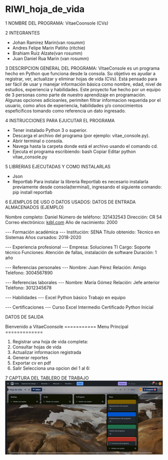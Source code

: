 # RIWI_hoja_de_vida
1 NOMBRE DEL PROGRAMA: VitaeCoonsole (CVs)

2 INTEGRANTES
- Johan Ramirez Marin(van rosumm)
- Andres Felipe Marin Patiño (ritchie)
- Brahiam Ruiz Alzate(van rosumm)
- Juan Daniel Rua Marin (van rosumm)

3 DESCRIPCION GENERAL DEL PROGRAMA: 
VitaeConsole es un programa hecho en Python que funciona desde la consola. Su objetivo es ayudar a registrar, ver, actualizar y eliminar hojas de vida (CVs). Está pensado para ser fácil de usar y manejar información básica como nombre, edad, nivel de estudios, experiencia y habilidades.
Este proyecto fue hecho por un equipo de 3 personas como parte de nuestro aprendizaje en programación.
Algunas opciones adicioanles, perimiten filtrar informacion requerida por el usuario, como años de experiencia, habilidades y/o conocimientos espeficificos tomando como referencia un dato ingresado.

4 INSTRUCCIONES PARA EJUCUTAR EL PROGRAMA
- Tener instalado Python 3 o superior.
- Descarga el archivo del programa (por ejemplo: vitae_console.py).
- Abrir terminal o consola.
- Navega hasta la carpeta donde está el archivo usando el comando cd.
- Ejecuta el programa escribiendo:
bash
Copiar
Editar
python vitae_console.py

5 LIBRERIAS EJECUTADAS Y COMO INSTALARLAS
- Json
- Reportlab
Para instalar la libreria Reportlab es necesario instalarla previamente desde consola(terminal), ingresando el siguiente comando:
pip install reportlab

6 EJEMPLOS DE USO O DATOS USADOS: 
DATOS DE ENTRADA ALMACENADOS (EJEMPLO)

Nombre completo: Daniel
Número de teléfono: 321432543
Dirección: CR 54
Correo electrónico: k@l.com
Año de nacimiento: 2000

--- Formación académica ---
Institución: SENA
Título obtenido: Técnico en Sistemas
Años cursados: 2018-2020

--- Experiencia profesional ---
Empresa: Soluciones TI
Cargo: Soporte técnico
Funciones: Atención de fallas, instalación de software
Duración: 1 año

--- Referencias personales ---
Nombre: Juan Pérez
Relación: Amigo
Teléfono: 3004567890

--- Referencias laborales ---
Nombre: María Gómez
Relación: Jefe anterior
Teléfono: 3012345678

--- Habilidades ---
Excel
Python básico
Trabajo en equipo

--- Certificaciones ---
Curso Excel Intermedio
Certificado Python Inicial

DATOS DE SALIDA

Bienvenido a VitaeCoonsole
=========== Menu Principal =============
1. Registrar una hoja de vida completa:
2. Consultar hojas de vida
3. Actualizar informacion registrada
4. Generar reportes
5. Exportar cv en pdf
6. Salir
Selecciona una opcion del 1 al 6:

7 CAPTURA DEL TABLERO DE TRABAJO
![Hola mundo](https://github.com/Johan192004/RIWI_hoja_de_vida/blob/main/Trello.PNG?raw=true)






